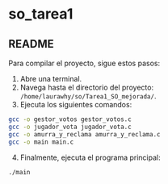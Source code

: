 # so_tarea1

## README

Para compilar el proyecto, sigue estos pasos:

1. Abre una terminal.
2. Navega hasta el directorio del proyecto: `/home/laurawhy/so/Tarea1_SO_mejorada/`.
3. Ejecuta los siguientes comandos:

```bash
gcc -o gestor_votos gestor_votos.c 
gcc -o jugador_vota jugador_vota.c
gcc -o amurra_y_reclama amurra_y_reclama.c 
gcc -o main main.c 
```

4. Finalmente, ejecuta el programa principal:

```bash
./main
```


